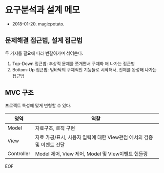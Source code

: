 ﻿# 요구분석과 설계 메모
* 2018-01-20. magicpotato.


## 문제해결 접근법, 설계 접근법

두 가지를 필요에 따라 번갈아가며 섞어쓴다.

1. Top-Down 접근법: 추상적 문제를 쪼개면서 구체화 해 나가는 접근법
2. Bottom-Up 접근법: 밑바닥의 구체적인 기능들로 시작해서, 전체를 완성해 나가는 접근법


## MVC 구조

프로젝트 특성에 맞게 변형할 수 있다.

| 영역 | 역할 |
| --- | --- |
| Model | 자료구조, 로직 구현 |
| View | 자료 가공/표시, 사용자 입력에 대한 View관점 에서의 검증 및 이벤트 전달 |
| Controller | Model 제어, View 제어, Model 및 View이벤트 핸들링 |


EOF
